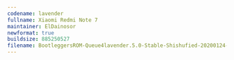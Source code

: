 ```yaml
---
codename: lavender
fullname: Xiaomi Redmi Note 7
maintainer: ElDainosor
newformat: true
buildsize: 885250527
filename: BootleggersROM-Queue4lavender.5.0-Stable-Shishufied-20200124-073410.zip
---
```

